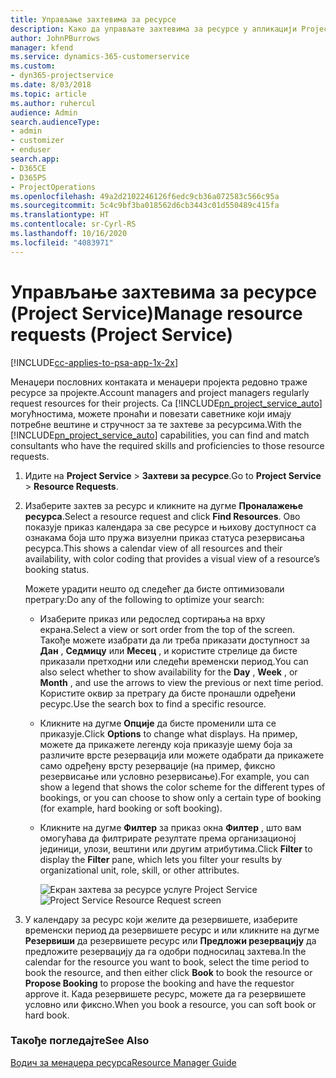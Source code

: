 ```yaml
---
title: Управљање захтевима за ресурсе
description: Како да управљате захтевима за ресурсе у апликацији Project Service
author: JohnPBurrows
manager: kfend
ms.service: dynamics-365-customerservice
ms.custom:
- dyn365-projectservice
ms.date: 8/03/2018
ms.topic: article
ms.author: ruhercul
audience: Admin
search.audienceType:
- admin
- customizer
- enduser
search.app:
- D365CE
- D365PS
- ProjectOperations
ms.openlocfilehash: 49a2d2102246126f6edc9cb36a072583c566c95a
ms.sourcegitcommit: 5c4c9bf3ba018562d6cb3443c01d550489c415fa
ms.translationtype: HT
ms.contentlocale: sr-Cyrl-RS
ms.lasthandoff: 10/16/2020
ms.locfileid: "4083971"
---
```

# <a name="manage-resource-requests-project-service"></a><span data-ttu-id="9cd76-103">Управљање захтевима за ресурсе (Project Service)</span><span class="sxs-lookup"><span data-stu-id="9cd76-103">Manage resource requests (Project Service)</span></span>

[!INCLUDE[cc-applies-to-psa-app-1x-2x](../includes/cc-applies-to-psa-app-1x-2x.md)]

<span data-ttu-id="9cd76-104">Менаџери пословних контаката и менаџери пројекта редовно траже ресурсе за пројекте.</span><span class="sxs-lookup"><span data-stu-id="9cd76-104">Account managers and project managers regularly request resources for their projects.</span></span> <span data-ttu-id="9cd76-105">Са [!INCLUDE[pn_project_service_auto](../includes/pn-project-service-auto.md)] могућностима, можете пронаћи и повезати саветнике који имају потребне вештине и стручност за те захтеве за ресурсима.</span><span class="sxs-lookup"><span data-stu-id="9cd76-105">With the [!INCLUDE[pn_project_service_auto](../includes/pn-project-service-auto.md)] capabilities, you can find and match consultants who have the required skills and proficiencies to those resource requests.</span></span>  
  
1. <span data-ttu-id="9cd76-106">Идите на **Project Service** > **Захтеви за ресурсе**.</span><span class="sxs-lookup"><span data-stu-id="9cd76-106">Go to **Project Service** > **Resource Requests**.</span></span>  
  
2. <span data-ttu-id="9cd76-107">Изаберите захтев за ресурс и кликните на дугме **Проналажење ресурса**.</span><span class="sxs-lookup"><span data-stu-id="9cd76-107">Select a resource request and click **Find Resources**.</span></span> <span data-ttu-id="9cd76-108">Ово показује приказ календара за све ресурсе и њихову доступност са ознакама боја што пружа визуелни приказ статуса резервисања ресурса.</span><span class="sxs-lookup"><span data-stu-id="9cd76-108">This shows a calendar view of all resources and their availability, with color coding that provides a visual view of a resource’s booking status.</span></span>  
  
    <span data-ttu-id="9cd76-109">Можете урадити нешто од следећег да бисте оптимизовали претрагу:</span><span class="sxs-lookup"><span data-stu-id="9cd76-109">Do any of the following to optimize your search:</span></span>  
  
   -   <span data-ttu-id="9cd76-110">Изаберите приказ или редослед сортирања на врху екрана.</span><span class="sxs-lookup"><span data-stu-id="9cd76-110">Select a view or sort order from the top of the screen.</span></span> <span data-ttu-id="9cd76-111">Такође можете изабрати да ли треба приказати доступност за **Дан** , **Седмицу** или **Месец** , и користите стрелице да бисте приказали претходни или следећи временски период.</span><span class="sxs-lookup"><span data-stu-id="9cd76-111">You can also select whether to show availability for the **Day** , **Week** , or **Month** , and use the arrows to view the previous or next time period.</span></span> <span data-ttu-id="9cd76-112">Користите оквир за претрагу да бисте пронашли одређени ресурс.</span><span class="sxs-lookup"><span data-stu-id="9cd76-112">Use the search box to find a specific resource.</span></span>  
  
   -   <span data-ttu-id="9cd76-113">Кликните на дугме **Опције** да бисте променили шта се приказује.</span><span class="sxs-lookup"><span data-stu-id="9cd76-113">Click **Options** to change what displays.</span></span> <span data-ttu-id="9cd76-114">На пример, можете да прикажете легенду која приказује шему боја за различите врсте резервација или можете одабрати да прикажете само одређену врсту резервације (на пример, фиксно резервисање или условно резервисање).</span><span class="sxs-lookup"><span data-stu-id="9cd76-114">For example, you can show a legend that shows the color scheme for the different types of bookings, or you can choose to show only a certain type of booking (for example, hard booking or soft booking).</span></span>  
  
   -   <span data-ttu-id="9cd76-115">Кликните на дугме **Филтер** за приказ окна **Филтер** , што вам омогућава да филтрирате резултате према организационој јединици, улози, вештини или другим атрибутима.</span><span class="sxs-lookup"><span data-stu-id="9cd76-115">Click **Filter** to display the **Filter** pane, which lets you filter your results by organizational unit, role, skill, or other attributes.</span></span>  
  
       <span data-ttu-id="9cd76-116">![Екран захтева за ресурсе услуге Project Service](../psa/media/project-service-resource-request-screen.png "Екран захтева за ресурсе услуге Project Service")</span><span class="sxs-lookup"><span data-stu-id="9cd76-116">![Project Service Resource Request screen](../psa/media/project-service-resource-request-screen.png "Project Service Resource Request screen")</span></span>  
  
3. <span data-ttu-id="9cd76-117">У календару за ресурс који желите да резервишете, изаберите временски период да резервишете ресурс и или кликните на дугме **Резервиши** да резервишете ресурс или **Предложи резервацију** да предложите резервацију да га одобри подносилац захтева.</span><span class="sxs-lookup"><span data-stu-id="9cd76-117">In the calendar for the resource you want to book, select the time period to book the resource, and then either click **Book** to book the resource or **Propose Booking** to propose the booking and have the requestor approve it.</span></span> <span data-ttu-id="9cd76-118">Када резервишете ресурс, можете да га резервишете условно или фиксно.</span><span class="sxs-lookup"><span data-stu-id="9cd76-118">When you book a resource, you can soft book or hard book.</span></span>  
  
### <a name="see-also"></a><span data-ttu-id="9cd76-119">Такође погледајте</span><span class="sxs-lookup"><span data-stu-id="9cd76-119">See Also</span></span>  
 [<span data-ttu-id="9cd76-120">Водич за менаџера ресурса</span><span class="sxs-lookup"><span data-stu-id="9cd76-120">Resource Manager Guide</span></span>](../psa/resource-manager-guide.md)
